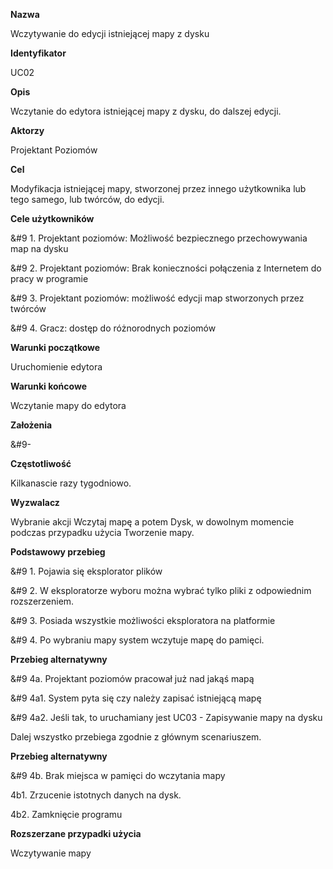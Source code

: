 <b>Nazwa</b>


Wczytywanie do edycji istniejącej mapy z dysku


<b>Identyfikator</b>


UC02


<b>Opis</b>


Wczytanie do edytora istniejącej mapy z dysku, do dalszej edycji.


<b>Aktorzy</b>


Projektant Poziomów


<b>Cel</b>


Modyfikacja istniejącej mapy, stworzonej przez innego użytkownika lub tego samego, lub twórców, do edycji.


<b>Cele użytkowników</b>


&#9 1.	Projektant poziomów: Możliwość bezpiecznego przechowywania map na dysku


&#9 2.	Projektant poziomów: Brak konieczności połączenia z Internetem do pracy w programie


&#9 3.	Projektant poziomów: możliwość edycji map stworzonych przez twórców


&#9 4.	Gracz: dostęp do różnorodnych poziomów


<b>Warunki początkowe</b>


Uruchomienie edytora


<b>Warunki końcowe</b>


Wczytanie mapy do edytora


<b>Założenia</b>


&#9-


<b>Częstotliwość</b>


Kilkanascie razy tygodniowo.


<b>Wyzwalacz</b>


Wybranie akcji Wczytaj mapę a potem Dysk, w dowolnym momencie podczas przypadku użycia Tworzenie mapy.


<b>Podstawowy przebieg</b>


&#9 1.	Pojawia się eksplorator plików


&#9 2.	W eksploratorze wyboru można wybrać tylko pliki z odpowiednim rozszerzeniem.


&#9 3.	Posiada wszystkie możliwości eksploratora na platformie


&#9 4.	Po wybraniu mapy system wczytuje mapę do pamięci.


<b>Przebieg alternatywny</b>


&#9 4a.	Projektant poziomów pracował już nad jakąś mapą


&#9 4a1.	System pyta się czy należy zapisać istniejącą mapę


&#9 4a2.	Jeśli tak, to uruchamiany jest UC03 - Zapisywanie mapy na dysku


Dalej wszystko przebiega zgodnie z głównym scenariuszem.


<b>Przebieg alternatywny</b>


&#9 4b.	Brak miejsca w pamięci do wczytania mapy


4b1.	Zrzucenie istotnych danych na dysk.


4b2. Zamknięcie programu


<b>Rozszerzane przypadki użycia</b>


Wczytywanie mapy
